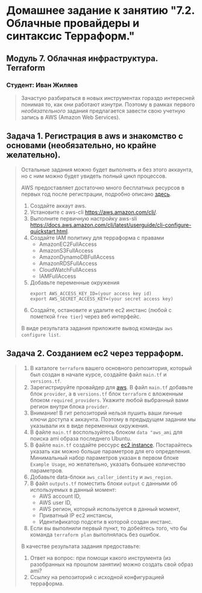 # Домашнее задание к занятию "7.2. Облачные провайдеры и синтаксис Терраформ."

## Модуль 7. Облачная инфраструктура. Terraform

### Студент: Иван Жиляев

>Зачастую разбираться в новых инструментах гораздо интересней понимая то, как они работают изнутри. 
>Поэтому в рамках первого *необязательного* задания предлагается завести свою учетную запись в AWS (Amazon Web Services).

## Задача 1. Регистрация в aws и знакомство с основами (необязательно, но крайне желательно).

>Остальные задания можно будет выполнять и без этого аккаунта, но с ним можно будет увидеть полный цикл процессов. 
>
>AWS предоставляет достаточно много бесплатных ресурсов в первых год после регистрации, подробно описано [здесь](https://aws.amazon.com/free/).
>1. Создайте аккаут aws.
>1. Установите c aws-cli https://aws.amazon.com/cli/.
>1. Выполните первичную настройку aws-sli https://docs.aws.amazon.com/cli/latest/userguide/cli-configure-quickstart.html.
>1. Создайте IAM политику для терраформа c правами
>    * AmazonEC2FullAccess
>    * AmazonS3FullAccess
>    * AmazonDynamoDBFullAccess
>    * AmazonRDSFullAccess
>    * CloudWatchFullAccess
>    * IAMFullAccess
>1. Добавьте переменные окружения 
>    ```
>    export AWS_ACCESS_KEY_ID=(your access key id)
>    export AWS_SECRET_ACCESS_KEY=(your secret access key)
>    ```
>1. Создайте, остановите и удалите ec2 инстанс (любой с пометкой `free tier`) через веб интерфейс. 
>
>В виде результата задания приложите вывод команды `aws configure list`.



## Задача 2. Созданием ec2 через терраформ. 

>1. В каталоге `terraform` вашего основного репозитория, который был создан в начале курсе, создайте файл `main.tf` и `versions.tf`.
>1. Зарегистрируйте провайдер для [aws](https://registry.terraform.io/providers/hashicorp/aws/latest/docs). В файл `main.tf` добавьте
>блок `provider`, а в `versions.tf` блок `terraform` с вложенным блоком `required_providers`. Укажите любой выбранный вами регион 
>внутри блока `provider`.
>1. Внимание! В гит репозиторий нельзя пушить ваши личные ключи доступа к аккаунта. Поэтому в предыдущем задании мы указывали
>их в виде переменных окружения. 
>1. В файле `main.tf` воспользуйтесь блоком `data "aws_ami` для поиска ami образа последнего Ubuntu.  
>1. В файле `main.tf` создайте рессурс [ec2 instance](https://registry.terraform.io/providers/hashicorp/aws/latest/docs/resources/instance).
>Постарайтесь указать как можно больше параметров для его определения. Минимальный набор параметров указан в первом блоке 
>`Example Usage`, но желательно, указать большее количество параметров. 
>1. Добавьте data-блоки `aws_caller_identity` и `aws_region`.
>1. В файл `outputs.tf` поместить блоки `output` с данными об используемых в данный момент: 
>    * AWS account ID,
>    * AWS user ID,
>    * AWS регион, который используется в данный момент, 
>    * Приватный IP ec2 инстансы,
>    * Идентификатор подсети в которой создан инстанс.  
>1. Если вы выполнили первый пункт, то добейтесь того, что бы команда `terraform plan` выполнялась без ошибок. 
>
>
>В качестве результата задания предоставьте:
>1. Ответ на вопрос: при помощи какого инструмента (из разобранных на прошлом занятии) можно создать свой образ ami?
>1. Ссылку на репозиторий с исходной конфигурацией терраформа.  
 

